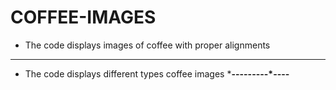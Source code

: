 # COFFEE-IMAGES
* The code displays images of coffee with proper alignments
-------------------------------------------------------
* The code displays different types coffee images
***********--------********-*----**


